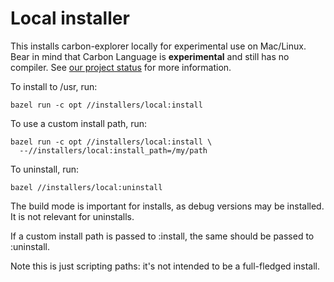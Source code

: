 # Local installer

<!--
Part of the Carbon Language project, under the Apache License v2.0 with LLVM
Exceptions. See /LICENSE for license information.
SPDX-License-Identifier: Apache-2.0 WITH LLVM-exception
-->

This installs carbon-explorer locally for experimental use on Mac/Linux. Bear in
mind that Carbon Language is **experimental** and still has no compiler. See
[our project status](/README.md#project-status) for more information.

To install to /usr, run:

```shell
bazel run -c opt //installers/local:install
```

To use a custom install path, run:

```shell
bazel run -c opt //installers/local:install \
  --//installers/local:install_path=/my/path
```

To uninstall, run:

```shell
bazel //installers/local:uninstall
```

The build mode is important for installs, as debug versions may be installed. It
is not relevant for uninstalls.

If a custom install path is passed to :install, the same should be passed to
:uninstall.

Note this is just scripting paths: it's not intended to be a full-fledged
install.
